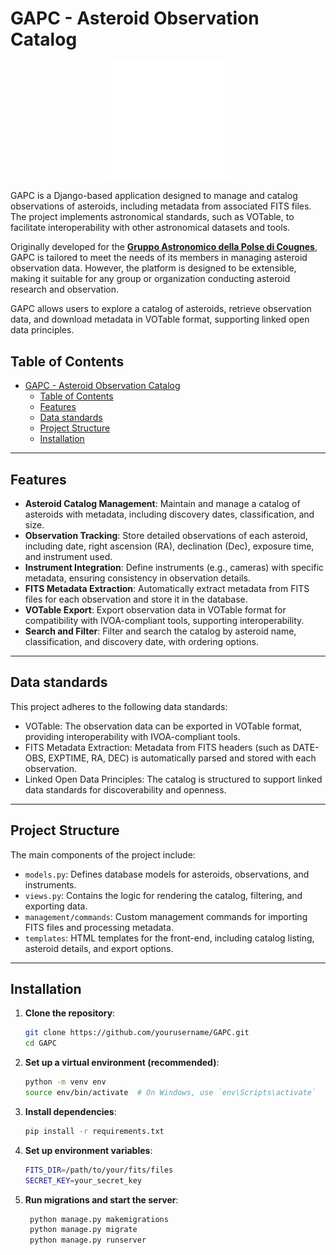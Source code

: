 # GAPC - Asteroid Observation Catalog

<p align="center" width="100%">
    <img src="assets/gapc.png" width="200" />
</p>

GAPC is a Django-based application designed to manage and catalog observations of asteroids, including metadata from associated FITS files. The project implements astronomical standards, such as VOTable, to facilitate interoperability with other astronomical datasets and tools.

Originally developed for the **[Gruppo Astronomico della Polse di Cougnes](https://www.astropolse.org)**, GAPC is tailored to meet the needs of its members in managing asteroid observation data. However, the platform is designed to be extensible, making it suitable for any group or organization conducting asteroid research and observation.

GAPC allows users to explore a catalog of asteroids, retrieve observation data, and download metadata in VOTable format, supporting linked open data principles.

## Table of Contents
- [GAPC - Asteroid Observation Catalog](#gapc---asteroid-observation-catalog)
  - [Table of Contents](#table-of-contents)
  - [Features](#features)
  - [Data standards](#data-standards)
  - [Project Structure](#project-structure)
  - [Installation](#installation)

---

## Features

- **Asteroid Catalog Management**: Maintain and manage a catalog of asteroids with metadata, including discovery dates, classification, and size.
- **Observation Tracking**: Store detailed observations of each asteroid, including date, right ascension (RA), declination (Dec), exposure time, and instrument used.
- **Instrument Integration**: Define instruments (e.g., cameras) with specific metadata, ensuring consistency in observation details.
- **FITS Metadata Extraction**: Automatically extract metadata from FITS files for each observation and store it in the database.
- **VOTable Export**: Export observation data in VOTable format for compatibility with IVOA-compliant tools, supporting interoperability.
- **Search and Filter**: Filter and search the catalog by asteroid name, classification, and discovery date, with ordering options.

---
## Data standards
This project adheres to the following data standards:
- VOTable: The observation data can be exported in VOTable format, providing interoperability with IVOA-compliant tools.
- FITS Metadata Extraction: Metadata from FITS headers (such as DATE-OBS, EXPTIME, RA, DEC) is automatically parsed and stored with each observation.
- Linked Open Data Principles: The catalog is structured to support linked data standards for discoverability and openness.
---

## Project Structure

The main components of the project include:

- `models.py`: Defines database models for asteroids, observations, and instruments.
- `views.py`: Contains the logic for rendering the catalog, filtering, and exporting data.
- `management/commands`: Custom management commands for importing FITS files and processing metadata.
- `templates`: HTML templates for the front-end, including catalog listing, asteroid details, and export options.


---

## Installation

1. **Clone the repository**:
   ```bash
   git clone https://github.com/yourusername/GAPC.git
   cd GAPC
   ```

2. **Set up a virtual environment (recommended)**:
    ```bash
    python -m venv env
    source env/bin/activate  # On Windows, use `env\Scripts\activate`
    ```

3. **Install dependencies**:
   ```bash
   pip install -r requirements.txt
   ```

4. **Set up environment variables**:
   ```bash
   FITS_DIR=/path/to/your/fits/files
   SECRET_KEY=your_secret_key
   ```

5. **Run migrations and start the server**:
   ```bash
    python manage.py makemigrations
    python manage.py migrate
    python manage.py runserver
   ```

